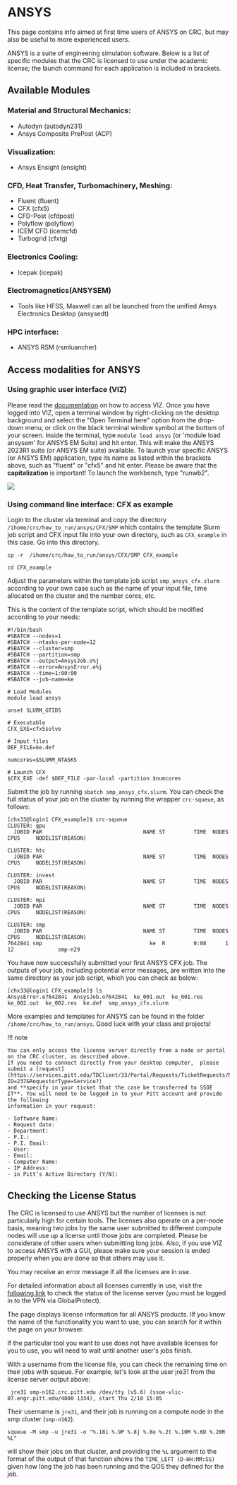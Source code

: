 # ANSYS 

This page contains info aimed at first time users of ANSYS on CRC, but may also be useful to more experienced users.

ANSYS is a suite of engineering simulation software. Below is a list of specific modules that the CRC is licensed to 
use under the academic license; the launch command for each application is included in brackets.

## Available Modules

### Material and Structural Mechanics:

- Autodyn (autodyn231)
- Ansys Composite PrePost (ACP)

### Visualization:
- Ansys Ensight (ensight)

### CFD, Heat Transfer, Turbomachinery, Meshing:
    
- Fluent (fluent)
- CFX (cfx5)
- CFD-Post (cfdpost)
- Polyflow (polyflow)
- ICEM CFD (icemcfd)
- Turbogrid (cfxtg)

### Electronics Cooling:

- Icepak (icepak)

### Electromagnetics(ANSYSEM)

- Tools like HFSS, Maxwell can all be launched from the unified Ansys Electronics Desktop (ansysedt)

### HPC interface:

- ANSYS RSM (rsmluancher)

## Access modalities for ANSYS

### Using graphic user interface (VIZ)

Please read the [documentation](../../web-portals/viz.md) on how to access VIZ. Once you have logged into VIZ, open 
a terminal window by right-clicking on the desktop background and select the "Open Terminal here" option from the 
drop-down menu, or click on the black terminal window symbol at the bottom of your screen. Inside the terminal, type 
`module load ansys` (or 'module load ansysem' for ANSYS EM Suite) and hit enter. This will make the ANSYS 2023R1 suite (or ANSYS EM suite) available. To launch your specific ANSYS (or ANSYS EM) 
application, type its name as listed within the brackets above, such as "fluent" or "cfx5" and hit enter. Please 
be aware that the **capitalization** is important!  To launch the workbench, type "runwb2". 

![](https://crc.pitt.edu/sites/default/files/Screenshot_ANSYS_VIZ.png)
<!-- TODO: replace with image hosted in assets -->

### Using command line interface: CFX as example

Login to the cluster via terminal and copy the directory `/ihome/crc/how_to_run/ansys/CFX/SMP` which contains the 
template Slurm job script and CFX input file into your own directory, such as `CFX_example` in this case. 
Go into this directory.

```commandline
cp -r  /ihome/crc/how_to_run/ansys/CFX/SMP CFX_example

cd CFX_example
```

Adjust the parameters within the template job script `smp_ansys_cfx.slurm` according to your own case such as the name 
of your input file, time allocated on the cluster and the number cores, etc. 

This is the content of the template script, which should be modified according to your needs:

```shell
#!/bin/bash
#SBATCH --nodes=1
#SBATCH --ntasks-per-node=12
#SBATCH --cluster=smp
#SBATCH --partition=smp
#SBATCH --output=AnsysJob.o%j
#SBATCH --error=AnsysError.e%j
#SBATCH --time=1:00:00
#SBATCH --job-name=ke

# Load Modules
module load ansys

unset SLURM_GTIDS

# Executable
CFX_EXE=cfx5solve

# Input files
DEF_FILE=ke.def

numcores=$SLURM_NTASKS

# Launch CFX
$CFX_EXE -def $DEF_FILE -par-local -partition $numcores
```
Submit the job by running `sbatch smp_ansys_cfx.slurm`. You can check the full status of your job on the cluster by 
running the wrapper `crc-squeue`, as follows:

```commandline
[chx33@login1 CFX_example]$ crc-squeue
CLUSTER: gpu
  JOBID PAR                                NAME ST         TIME  NODES CPUS     NODELIST(REASON)

CLUSTER: htc
  JOBID PAR                                NAME ST         TIME  NODES CPUS     NODELIST(REASON)

CLUSTER: invest
  JOBID PAR                                NAME ST         TIME  NODES CPUS     NODELIST(REASON)

CLUSTER: mpi
  JOBID PAR                                NAME ST         TIME  NODES CPUS     NODELIST(REASON)

CLUSTER: smp
  JOBID PAR                                NAME ST         TIME  NODES CPUS     NODELIST(REASON)
7642841 smp                                  ke  R         0:08      1   12              smp-n29
```

You have now successfully submitted your first ANSYS CFX job. The outputs of your job, including potential error 
messages, are written into the same directory as your job script, which you can check as below:

```commandline
[chx33@login1 CFX_example]$ ls
AnsysError.e7642841  AnsysJob.o7642841  ke_001.out  ke_001.res  ke_002.out  ke_002.res  ke.def  smp_ansys_cfx.slurm
```

More examples and templates for ANSYS can be found in the folder `/ihome/crc/how_to_run/ansys`. 
Good luck with your class and projects!

!!! note

    You can only access the license server directly from a node or portal on the CRC cluster, as described above. 
    If you need to connect directly from your desktop computer,  please submit a [request](https://services.pitt.edu/TDClient/33/Portal/Requests/TicketRequests/NewForm?ID=237&RequestorType=Service?) 
    and **specify in your ticket that the case be transferred to SSOE IT**. You will need to be logged in to your Pitt account and provide the following 
    information in your request:

    - Software Name:
    - Request date:
    - Department:
    - P.I.:
    - P.I. Email:
    - User:
    - Email:
    - Computer Name:
    - IP Address:
    - in Pitt’s Active Directory (Y/N):

## Checking the License Status

The CRC is licensed to use ANSYS but the number of licenses is not particularly high for certain tools.
The licenses also operate on a per-node basis, meaning two jobs by the same user submitted to different compute nodes 
will use up a license until those jobs are completed. Please be considerate of other users when submitting long jobs. 
Also, if you use VIZ to access ANSYS with a GUI, please make sure your session is ended properly when you are done so 
that others may use it. 

You may receive an error message if all the licenses are in use.

For detailed information about all licenses currently in use, visit the 
[following link](https://ssoe-vlic-09.engr.pitt.edu/details.php?listing=0&amp;server=11) to check the status of the 
license server (you must be logged in to the VPN via GlobalProtect).

The page displays license information for all ANSYS products. lIf you know the name of the functionality you want to 
use, you can search for it within the page on your browser.

If the particular tool you want to use does not have available licenses for you to use, you will need to wait until 
another user's jobs finish. 

 

With a username from the license file, you can check the remaining time on their jobs with squeue. For example, 
let's look at the user jre31 from the license server output above:

```commandline
​ jre31 smp-n162.crc.pitt.edu /dev/tty (v5.6) (ssoe-vlic-07.engr.pitt.edu/4800 1334), start Thu 2/10 15:05
```

Their username is `jre31`, and their job is running on a compute node in the smp cluster (`smp-n162`). 

```commandline
squeue -M smp -u jre31 -o "%.18i %.9P %.8j %.8u %.2t %.10M %.6D %.20R %L"
```

will show their jobs on that cluster, and providing the `%L` argument to the format of the output of that function 
shows the `TIME_LEFT (D-HH:MM:SS)` given how long the job has been running and the QOS they defined for the job. 
